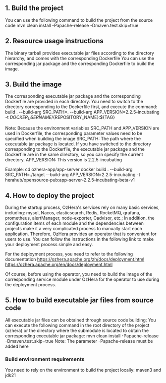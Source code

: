 <!--

    Licensed to the Apache Software Foundation (ASF) under one
    or more contributor license agreements.  See the NOTICE file
    distributed with this work for additional information
    regarding copyright ownership.  The ASF licenses this file
    to you under the Apache License, Version 2.0 (the
    "License"); you may not use this file except in compliance
    with the License.  You may obtain a copy of the License at

    http://www.apache.org/licenses/LICENSE-2.0

    Unless required by applicable law or agreed to in writing,
    software distributed under the License is distributed on an
    "AS IS" BASIS, WITHOUT WARRANTIES OR CONDITIONS OF ANY
    KIND, either express or implied.  See the License for the
    specific language governing permissions and limitations
    under the License.

-->

## 1. Build the project
You can use the following command to build the project from the source code
mvn clean install -Papache-release -Dmaven.test.skip=true

## 2. Resource usage instructions
The binary tarball provides executable jar files according to the directory hierarchy, and comes with the corresponding Dockerfile
You can use the corresponding jar package and the corresponding Dockerfile to build the image.

## 3. Build the image
The corresponding executable jar package and the corresponding Dockerfile are provided in each directory. You need to switch to the directory corresponding to the Dockerfile first, and execute the command:
build . --build-arg SRC_PATH=. --build-arg APP_VERSION=2.2.5-incubating -t ${DOCKER_USERNAME}/${REPOSITORY_NAME}:${TAG}

Note: Because the environment variables SRC_PATH and APP_VERSION are used in Dockerfile, the corresponding parameter values ​​need to be specified when building the image
SRC_PATH: The path where the executable jar package is located. If you have switched to the directory corresponding to the Dockerfile, the executable jar package and the Dockerfile are in the same directory, so you can specify the current directory.
APP_VERSION: This version is 2.2.5-incubating

Example:
cd ozhera-app/app-server
docker build . --build-arg SRC_PATH=./target --build-arg APP_VERSION=2.2.5-incubating -t herahub/opensource-pub:app-server-2.2.5-incubating-beta-v1

## 4. How to deploy the project

During the startup process, OzHera's services rely on many basic services, including: mysql, Nacos, elasticsearch, Redis, RocketMQ, grafana, prometheus, alertManager, node-exporter, Cadvisor, etc.;
In addition, the configuration items of each module and the dependencies between projects make it a very complicated process to manually start each application. Therefore, OzHera
provides an operator that is convenient for users to use. You can follow the instructions in the following link to make your deployment process simple and easy.

For the deployment process, you need to refer to the following documentation
https://ozhera.apache.org/zh/docs/deployment.html
https://ozhera.apache.org/en/docs/deployment.html

Of course, before using the operator, you need to build the image of the corresponding service module under OzHera for the operator to use during the deployment process.

## 5. How to build executable jar files from source code
All executable jar files can be obtained through source code building;
You can execute the following command in the root directory of the project (ozhera) or the directory where the submodule is located to obtain the corresponding executable jar package:
mvn clean install -Papache-release -Dmaven.test.skip=true
Note: The parameter -Papache-release must be added here

### Build environment requirements
You need to rely on the environment to build the project locally:
maven3 and jdk21